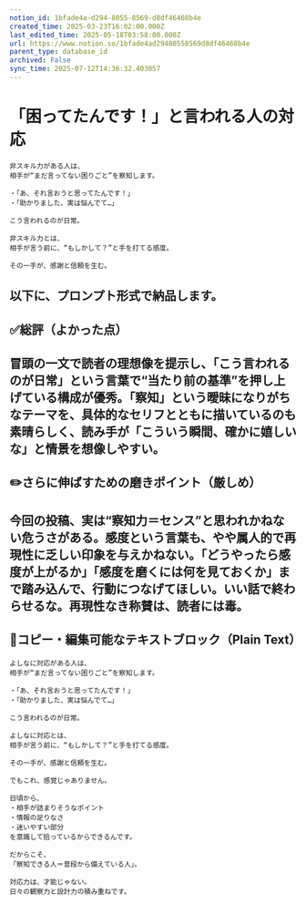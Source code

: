 ```yaml
---
notion_id: 1bfade4a-d294-8055-8569-d8df46468b4e
created_time: 2025-03-23T16:02:00.000Z
last_edited_time: 2025-05-18T03:58:00.000Z
url: https://www.notion.so/1bfade4ad29480558569d8df46468b4e
parent_type: database_id
archived: False
sync_time: 2025-07-12T14:36:32.403057
---
```


# 「困ってたんです！」と言われる人の対応

```plain text
非スキル力がある人は、
相手が“まだ言ってない困りごと”を察知します。

・「あ、それ言おうと思ってたんです！」
・「助かりました、実は悩んでて…」

こう言われるのが日常。

非スキル力とは、
相手が言う前に、“もしかして？”と手を打てる感度。

その一手が、感謝と信頼を生む。
```
以下に、プロンプト形式で納品します。
---
## ✅総評（よかった点）
冒頭の一文で読者の理想像を提示し、「こう言われるのが日常」という言葉で“当たり前の基準”を押し上げている構成が優秀。「察知」という曖昧になりがちなテーマを、具体的なセリフとともに描いているのも素晴らしく、読み手が「こういう瞬間、確かに嬉しいな」と情景を想像しやすい。
---
## ✏️さらに伸ばすための磨きポイント（厳しめ）
今回の投稿、実は“察知力＝センス”と思われかねない危うさがある。感度という言葉も、やや属人的で再現性に乏しい印象を与えかねない。「どうやったら感度が上がるか」「感度を磨くには何を見ておくか」まで踏み込んで、行動につなげてほしい。いい話で終わらせるな。再現性なき称賛は、読者には毒。
---
## 📄コピー・編集可能なテキストブロック（Plain Text）
```plain text
よしなに対応がある人は、
相手が“まだ言ってない困りごと”を察知します。

・「あ、それ言おうと思ってたんです！」
・「助かりました、実は悩んでて…」

こう言われるのが日常。

よしなに対応とは、
相手が言う前に、“もしかして？”と手を打てる感度。

その一手が、感謝と信頼を生む。

でもこれ、感覚じゃありません。

日頃から、
・相手が詰まりそうなポイント
・情報の足りなさ
・迷いやすい部分
を意識して拾っているからできるんです。

だからこそ、
「察知できる人＝普段から備えている人」。

対応力は、才能じゃない。
日々の観察力と設計力の積み重ねです。

```